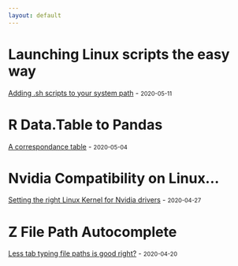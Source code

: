 ```yaml
---
layout: default
---
```


# Launching Linux scripts the easy way 
[Adding .sh scripts to your system path](./quickstart.html)  - <small>2020-05-11</small>

# R Data.Table to Pandas
[A correspondance table](./datatable-pandas.html) - <small>2020-05-04</small>

# Nvidia Compatibility on Linux...
[Setting the right Linux Kernel for Nvidia drivers](./kernel.html) - <small>2020-04-27</small>

# Z File Path Autocomplete
[Less tab typing file paths is good right?](./z.html) - <small>2020-04-20</small>

<!---
# I Broke Linux
[Getting back into a system which won't boot](./kernel.html) - <small>2020-03-30</small>
--->

